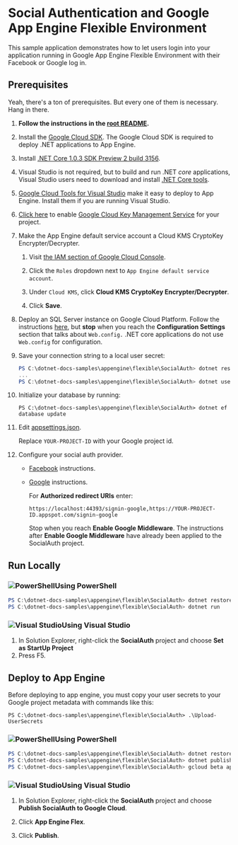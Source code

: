 # Social Authentication and Google App Engine Flexible Environment

This sample application demonstrates how to let users login into your application
running in Google App Engine Flexible Environment with their Facebook or Google
log in.

## Prerequisites

Yeah, there's a ton of prerequisites.  But every one of them is necessary.
Hang in there.

1.  **Follow the instructions in the [root README](../../../README.md).**
  
2.  Install the [Google Cloud SDK](https://cloud.google.com/sdk/).  The 
	Google Cloud SDK is required to deploy .NET applications to App Engine.

3.  Install [.NET Core 1.0.3 SDK Preview 2 build 3156](https://github.com/dotnet/core/blob/master/release-notes/download-archives/1.0.3-preview2-download.md).

4.  Visual Studio is not required, but to build and run .NET *core* applications,
    Visual Studio users need to download and install 
	[.NET Core tools](https://www.microsoft.com/net/core#windowsvs2015).

5.  [Google Cloud Tools for Visual Studio](
	https://marketplace.visualstudio.com/items?itemName=GoogleCloudTools.GoogleCloudPlatformExtensionforVisualStudio)
    make it easy to deploy to App Engine.  Install them if you are running 
	Visual Studio.

6.  [Click here](https://console.cloud.google.com/flows/enableapi?apiid=cloudkms.googleapis.com&showconfirmation=true) 
	to enable [Google Cloud Key Management Service](https://cloud.google.com/kms/)
	for your project.

7.  Make the App Engine default service account a 
	Cloud KMS CryptoKey Encrypter/Decrypter.
	
	1.  Visit [the IAM section of Google Cloud Console](https://console.cloud.google.com/iam-admin/iam/project).

	2.  Click the `Roles` dropdown next to `App Engine default service account`.  

	3.  Under `Cloud KMS`, click **Cloud KMS CryptoKey Encrypter/Decrypter**.

	4.  Click **Save**.

8.  Deploy an SQL Server instance on Google Cloud Platform.
	Follow the instructions 
	[here](https://cloud.google.com/dotnet/docs/getting-started/using-sql-server),
	but **stop** when you reach the **Configuration Settings** section that talks 
	about `Web.config.`  .NET core applications do not use `Web.config` for
	configuration.

9.  Save your connection string to a local user secret:
    
	```ps1
	PS C:\dotnet-docs-samples\appengine\flexible\SocialAuth> dotnet restore
	...
	PS C:\dotnet-docs-samples\appengine\flexible\SocialAuth> dotnet user-secrets set ConnectionStrings:DefaultConnection  'Server=1.2.3.4;Uid=dotnetapp;Pwd=XXXXXXXX'
	```

9.  Initialize your database by running:

	```
	PS C:\dotnet-docs-samples\appengine\flexible\SocialAuth> dotnet ef database update
	```

10. Edit [appsettings.json](appsettings.json).

	Replace `YOUR-PROJECT-ID` with your Google project id.

11. Configure your social auth provider.

	* [Facebook](https://docs.microsoft.com/en-us/aspnet/core/security/authentication/social/facebook-logins)
	  instructions. 
	* [Google](https://docs.microsoft.com/en-us/aspnet/core/security/authentication/social/google-logins)
	  instructions.

	  For **Authorized redirect URIs** enter:
	  
	  ```
	  https://localhost:44393/signin-google,https://YOUR-PROJECT-ID.appspot.com/signin-google
	  ```

	  Stop when you reach **Enable Google Middleware**.  The instructions after 
	  **Enable Google Middleware** have already been applied to the SocialAuth
	  project.

## Run Locally

### ![PowerShell](../.resources/powershell.png)Using PowerShell
```ps1
PS C:\dotnet-docs-samples\appengine\flexible\SocialAuth> dotnet restore
PS C:\dotnet-docs-samples\appengine\flexible\SocialAuth> dotnet run
```

### ![Visual Studio](../.resources/visual-studio.png)Using Visual Studio
1.  In Solution Explorer, right-click the **SocialAuth** project and choose **Set as StartUp Project**
2.  Press F5.

## Deploy to App Engine

Before deploying to app engine, you must copy your user secrets to your Google
project metadata with commands like this:

```
PS C:\dotnet-docs-samples\appengine\flexible\SocialAuth> .\Upload-UserSecrets
```

### ![PowerShell](../.resources/powershell.png)Using PowerShell


```psm1
PS C:\dotnet-docs-samples\appengine\flexible\SocialAuth> dotnet restore
PS C:\dotnet-docs-samples\appengine\flexible\SocialAuth> dotnet publish
PS C:\dotnet-docs-samples\appengine\flexible\SocialAuth> gcloud beta app deploy .\bin\Debug\netcoreapp1.0\publish\app.yaml
```

### ![Visual Studio](../.resources/visual-studio.png)Using Visual Studio


1.  In Solution Explorer, right-click the **SocialAuth** project and choose 
    **Publish SocialAuth to Google Cloud**.

2.  Click **App Engine Flex**.

3.  Click **Publish**.